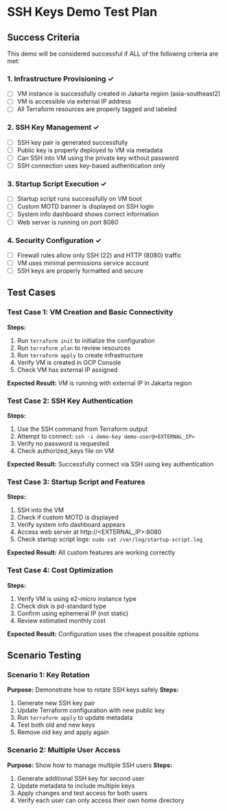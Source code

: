 # SSH Keys Demo Test Plan

## Success Criteria

This demo will be considered successful if ALL of the following criteria are met:

### 1. Infrastructure Provisioning ✓
- [ ] VM instance is successfully created in Jakarta region (asia-southeast2)
- [ ] VM is accessible via external IP address
- [ ] All Terraform resources are properly tagged and labeled

### 2. SSH Key Management ✓
- [ ] SSH key pair is generated successfully
- [ ] Public key is properly deployed to VM via metadata
- [ ] Can SSH into VM using the private key without password
- [ ] SSH connection uses key-based authentication only

### 3. Startup Script Execution ✓
- [ ] Startup script runs successfully on VM boot
- [ ] Custom MOTD banner is displayed on SSH login
- [ ] System info dashboard shows correct information
- [ ] Web server is running on port 8080

### 4. Security Configuration ✓
- [ ] Firewall rules allow only SSH (22) and HTTP (8080) traffic
- [ ] VM uses minimal permissions service account
- [ ] SSH keys are properly formatted and secure

## Test Cases

### Test Case 1: VM Creation and Basic Connectivity
**Steps:**
1. Run `terraform init` to initialize the configuration
2. Run `terraform plan` to review resources
3. Run `terraform apply` to create infrastructure
4. Verify VM is created in GCP Console
5. Check VM has external IP assigned

**Expected Result:** VM is running with external IP in Jakarta region

### Test Case 2: SSH Key Authentication
**Steps:**
1. Use the SSH command from Terraform output
2. Attempt to connect: `ssh -i demo-key demo-user@<EXTERNAL_IP>`
3. Verify no password is requested
4. Check authorized_keys file on VM

**Expected Result:** Successfully connect via SSH using key authentication

### Test Case 3: Startup Script and Features
**Steps:**
1. SSH into the VM
2. Check if custom MOTD is displayed
3. Verify system info dashboard appears
4. Access web server at http://<EXTERNAL_IP>:8080
5. Check startup script logs: `sudo cat /var/log/startup-script.log`

**Expected Result:** All custom features are working correctly

### Test Case 4: Cost Optimization
**Steps:**
1. Verify VM is using e2-micro instance type
2. Check disk is pd-standard type
3. Confirm using ephemeral IP (not static)
4. Review estimated monthly cost

**Expected Result:** Configuration uses the cheapest possible options

## Scenario Testing

### Scenario 1: Key Rotation
**Purpose:** Demonstrate how to rotate SSH keys safely
**Steps:**
1. Generate new SSH key pair
2. Update Terraform configuration with new public key
3. Run `terraform apply` to update metadata
4. Test both old and new keys
5. Remove old key and apply again

### Scenario 2: Multiple User Access
**Purpose:** Show how to manage multiple SSH users
**Steps:**
1. Generate additional SSH key for second user
2. Update metadata to include multiple keys
3. Apply changes and test access for both users
4. Verify each user can only access their own home directory